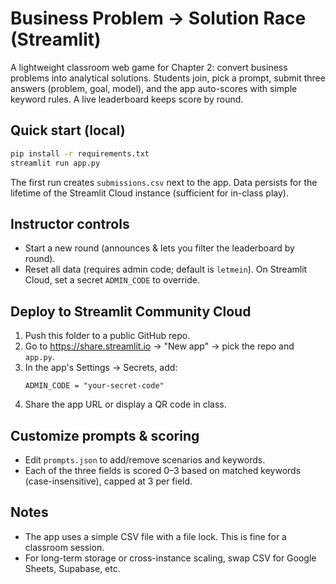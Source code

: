 # Business Problem → Solution Race (Streamlit)

A lightweight classroom web game for Chapter 2: convert business problems into analytical solutions.
Students join, pick a prompt, submit three answers (problem, goal, model), and the app auto-scores with simple keyword rules.
A live leaderboard keeps score by round.

## Quick start (local)
```bash
pip install -r requirements.txt
streamlit run app.py
```

The first run creates `submissions.csv` next to the app. Data persists for the lifetime of the Streamlit Cloud instance (sufficient for in-class play).

## Instructor controls
- Start a new round (announces & lets you filter the leaderboard by round).
- Reset all data (requires admin code; default is `letmein`). On Streamlit Cloud, set a secret `ADMIN_CODE` to override.

## Deploy to Streamlit Community Cloud
1. Push this folder to a public GitHub repo.
2. Go to https://share.streamlit.io → "New app" → pick the repo and `app.py`.
3. In the app's Settings → Secrets, add:
   ```
   ADMIN_CODE = "your-secret-code"
   ```
4. Share the app URL or display a QR code in class.

## Customize prompts & scoring
- Edit `prompts.json` to add/remove scenarios and keywords.
- Each of the three fields is scored 0–3 based on matched keywords (case-insensitive), capped at 3 per field.

## Notes
- The app uses a simple CSV file with a file lock. This is fine for a classroom session.
- For long-term storage or cross-instance scaling, swap CSV for Google Sheets, Supabase, etc.